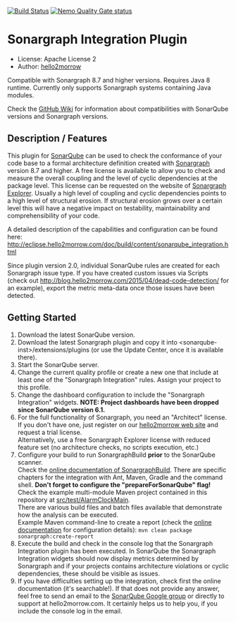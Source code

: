 [![Build Status](https://api.travis-ci.org/sonargraph/sonar-sonargraph-integration.svg)](https://travis-ci.org/sonargraph/sonar-sonargraph-integration) [![Nemo Quality Gate status](https://sonarqube.com/api/badges/gate?key=com.hello2morrow%3Asonar-sonargraph-integration)](https://sonarqube.com/overview?id=com.hello2morrow%3Asonar-sonargraph-integration)                                                                                                                                                                                                                                                                                        

Sonargraph Integration Plugin
=================

- License: Apache License 2
- Author: [hello2morrow](https://www.hello2morrow.com)

Compatible with Sonargraph 8.7 and higher versions.
Requires Java 8 runtime.
Currently only supports Sonargraph systems containing Java modules. 

Check the <a href="https://github.com/sonargraph/sonar-sonargraph-integration/wiki/Sonargraph-8--Integration-with-SonarQube">GitHub Wiki</a> for information about compatibilities with SonarQube versions and Sonargraph versions.
  

## Description / Features
This plugin for [SonarQube](http://www.sonarsource.com/) can be used to check the conformance of your code base to a 
formal architecture definition created with [Sonargraph](https://www.hello2morrow.com/products/sonargraph/architect9) version 8.7 and higher. 
A free license is available to allow you to check and measure the overall coupling and the level of cyclic dependencies at the package level. 
This license can be requested on the website of [Sonargraph Explorer](https://www.hello2morrow.com/products/sonargraph/explorer).
Usually a high level of coupling and cyclic dependencies points to a high level of 
structural erosion. If structural erosion grows over a certain level this will have a negative impact on testability, maintainability and 
comprehensibility of your code.

A detailed description of the capabilities and configuration can be found here: <a href="http://eclipse.hello2morrow.com/doc/build/content/sonarqube_integration.html">http://eclipse.hello2morrow.com/doc/build/content/sonarqube_integration.html</a> 

Since plugin version 2.0, individual SonarQube rules are created for each Sonargraph issue type.
If you have created custom issues via Scripts (check out <a href="http://blog.hello2morrow.com/2015/04/dead-code-detection">http://blog.hello2morrow.com/2015/04/dead-code-detection/</a> for an example), export the metric meta-data once those issues have been detected.

## Getting Started ##
1. Download the latest SonarQube version.
2. Download the latest Sonargraph plugin and copy it into &lt;sonarqube-inst&gt;/extensions/plugins (or use the Update Center, once it is available there).
3. Start the SonarQube server.
4. Change the current quality profile or create a new one that include at least one of the "Sonargraph Integration" rules. Assign your project to this profile.
5. Change the dashboard configuration to include the "Sonargraph Integration" widgets.
   **NOTE: Project dashboards have been dropped since SonarQube version 6.1.**
6. For the full functionality of Sonargraph, you need an "Architect" license. If you don't have one, just register on our <a href="">hello2morrow web site</a> and request a trial license.  
   Alternatively, use a free Sonargraph Explorer license with reduced feature set (no architecture checks, no scripts execution, etc.) 
7. Configure your build to run SonargraphBuild **prior** to the SonarQube scanner.  
   Check the <a href="http://eclipse.hello2morrow.com/doc/build/content/">online documentation of SonargraphBuild</a>. There are specific chapters for the integration with Ant, Maven, Gradle and the command shell.
   **Don't forget to configure the "prepareForSonarQube" flag!**    
   Check the example multi-module Maven project contained in this repository at <a href="https://github.com/sonargraph/sonar-sonargraph-integration/tree/master/src/test/AlarmClockMain">src/test/AlarmClockMain</a>.  
   There are various build files and batch files available that demonstrate how the analysis can be executed.  
   Example Maven command-line to create a report (check the <a href="http://eclipse.hello2morrow.com/doc/build/content/integrating_with_maven.html">online documentation</a> for configuration details):
           <code>mvn clean package sonargraph:create-report</code>   
8. Execute the build and check in the console log that the Sonargraph Integration plugin has been executed. In SonarQube the Sonargraph Integration widgets should now display metrics determined by Sonargraph and if your
  projects contains architecture violations or cyclic dependencies, these should be visible as issues.
9. If you have difficulties setting up the integration, check first the online documentation (it's searchable!). If that does not provide any answer, feel free to send an email to the <a href="https://groups.google.com/forum/#!forum/sonarqube">SonarQube Google group</a>
  or directly to support at hello2morrow.com. It certainly helps us to help you, if you include the console log in the email. 
  
 

